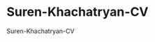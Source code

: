# Suren-Khachatryan-CV
Suren-Khachatryan-CV
[](https://github.com/SurenKhachatryan/Suren-Khachatryan-CV/blob/master/Suren_Khachatryan_CV.PDF)

